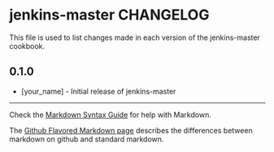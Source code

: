 jenkins-master CHANGELOG
========================

This file is used to list changes made in each version of the jenkins-master cookbook.

0.1.0
-----
- [your_name] - Initial release of jenkins-master

- - -
Check the [Markdown Syntax Guide](http://daringfireball.net/projects/markdown/syntax) for help with Markdown.

The [Github Flavored Markdown page](http://github.github.com/github-flavored-markdown/) describes the differences between markdown on github and standard markdown.
